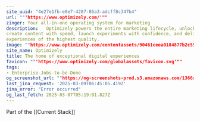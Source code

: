 ```yaml
---
site_uuid: "4e27e1fb-e0e7-4287-86a3-adcff8c347b4"
url: ""'https://www.optimizely.com/'""
zinger: Your all-in-one operating system for marketing
description:   Optimizely powers the entire marketing lifecycle, unlocking your team to
create content with speed, launch experiments with confidence, and deliver
experiences of the highest quality.
image: ""https://www.optimizely.com/contentassets/90461ceea0184877b2c559273cd1da58/main-promo.png""
site_name: Optimizely
title: The home of exceptional digital experiences
favicon: ""'https://www.optimizely.com/globalassets/favicon.svg'""
tags:
- Enterprise-Jobs-to-be-Done
og_screenshot_url: ""https://og-screenshots-prod.s3.amazonaws.com/1366x768/80/false/9b4a34ff8a28d8ccf82f0a43cce6a9299d54928f300233c1cd9fc45a0e20041f.jpeg""
last_jina_request: '2025-03-09T06:45:05.419Z'
jina_error: "Error occurred"
og_last_fetch: 2025-03-07T05:19:01.827Z
---
```

Part of the [[Current Stack]]
